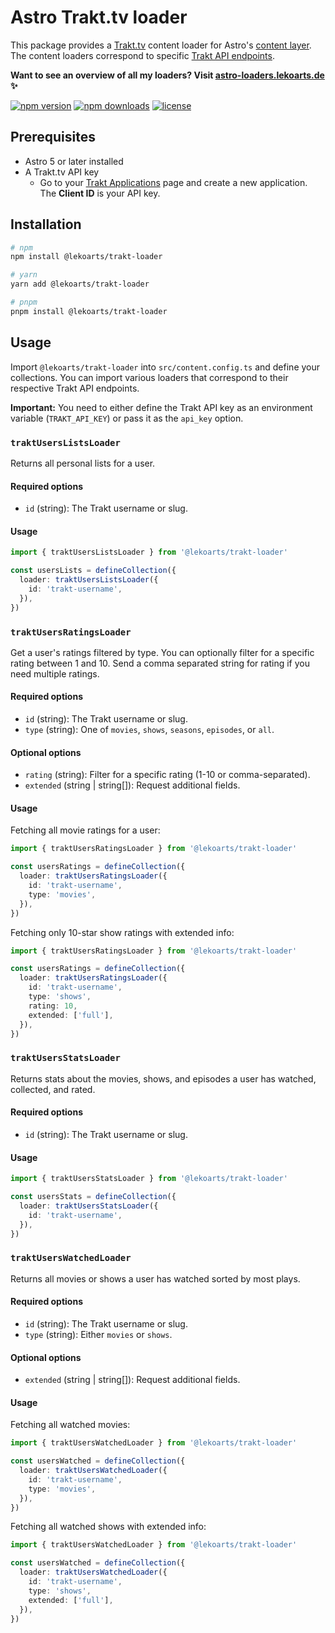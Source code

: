 # Astro Trakt.tv loader

This package provides a [Trakt.tv](https://trakt.tv) content loader for Astro's [content layer](https://docs.astro.build/en/guides/content-collections/). The content loaders correspond to specific [Trakt API endpoints](https://trakt.docs.apiary.io/).

**Want to see an overview of all my loaders? Visit [astro-loaders.lekoarts.de](https://astro-loaders.lekoarts.de) ✨**

<!-- automd:badges license -->

[![npm version](https://img.shields.io/npm/v/@lekoarts/trakt-loader)](https://npmjs.com/package/@lekoarts/trakt-loader)
[![npm downloads](https://img.shields.io/npm/dm/@lekoarts/trakt-loader)](https://npm.chart.dev/@lekoarts/trakt-loader)
[![license](https://img.shields.io/github/license/LekoArts/astro-loaders)](https://github.com/LekoArts/astro-loaders/blob/main/LICENSE)

<!-- /automd -->

## Prerequisites

- Astro 5 or later installed
- A Trakt.tv API key
  - Go to your [Trakt Applications](https://trakt.tv/oauth/applications) page and create a new application. The **Client ID** is your API key.

## Installation

<!-- automd:pm-install separate auto=false -->

```sh
# npm
npm install @lekoarts/trakt-loader
```

```sh
# yarn
yarn add @lekoarts/trakt-loader
```

```sh
# pnpm
pnpm install @lekoarts/trakt-loader
```

<!-- /automd -->

## Usage

Import `@lekoarts/trakt-loader` into `src/content.config.ts` and define your collections. You can import various loaders that correspond to their respective Trakt API endpoints.

**Important:** You need to either define the Trakt API key as an environment variable (`TRAKT_API_KEY`) or pass it as the `api_key` option.

### `traktUsersListsLoader`

Returns all personal lists for a user.

#### Required options

- `id` (string): The Trakt username or slug.

#### Usage

```ts
import { traktUsersListsLoader } from '@lekoarts/trakt-loader'

const usersLists = defineCollection({
  loader: traktUsersListsLoader({
    id: 'trakt-username',
  }),
})
```

### `traktUsersRatingsLoader`

Get a user's ratings filtered by type. You can optionally filter for a specific rating between 1 and 10. Send a comma separated string for rating if you need multiple ratings.

#### Required options

- `id` (string): The Trakt username or slug.
- `type` (string): One of `movies`, `shows`, `seasons`, `episodes`, or `all`.

#### Optional options

- `rating` (string): Filter for a specific rating (1-10 or comma-separated).
- `extended` (string | string[]): Request additional fields.

#### Usage

Fetching all movie ratings for a user:

```ts
import { traktUsersRatingsLoader } from '@lekoarts/trakt-loader'

const usersRatings = defineCollection({
  loader: traktUsersRatingsLoader({
    id: 'trakt-username',
    type: 'movies',
  }),
})
```

Fetching only 10-star show ratings with extended info:

```ts
import { traktUsersRatingsLoader } from '@lekoarts/trakt-loader'

const usersRatings = defineCollection({
  loader: traktUsersRatingsLoader({
    id: 'trakt-username',
    type: 'shows',
    rating: 10,
    extended: ['full'],
  }),
})
```

### `traktUsersStatsLoader`

Returns stats about the movies, shows, and episodes a user has watched, collected, and rated.

#### Required options

- `id` (string): The Trakt username or slug.

#### Usage

```ts
import { traktUsersStatsLoader } from '@lekoarts/trakt-loader'

const usersStats = defineCollection({
  loader: traktUsersStatsLoader({
    id: 'trakt-username',
  }),
})
```

### `traktUsersWatchedLoader`

Returns all movies or shows a user has watched sorted by most plays.

#### Required options

- `id` (string): The Trakt username or slug.
- `type` (string): Either `movies` or `shows`.

#### Optional options

- `extended` (string | string[]): Request additional fields.

#### Usage

Fetching all watched movies:

```ts
import { traktUsersWatchedLoader } from '@lekoarts/trakt-loader'

const usersWatched = defineCollection({
  loader: traktUsersWatchedLoader({
    id: 'trakt-username',
    type: 'movies',
  }),
})
```

Fetching all watched shows with extended info:

```ts
import { traktUsersWatchedLoader } from '@lekoarts/trakt-loader'

const usersWatched = defineCollection({
  loader: traktUsersWatchedLoader({
    id: 'trakt-username',
    type: 'shows',
    extended: ['full'],
  }),
})
```
